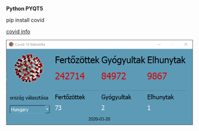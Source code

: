 **Python PYQT5**

pip install covid

[covid info](https://ahmednafies.github.io/covid/examples/)


![covid-19](https://github.com/biggeorge75/covid-19-pyqt5/blob/master/covid-19-pyqt5.png?raw=true)
